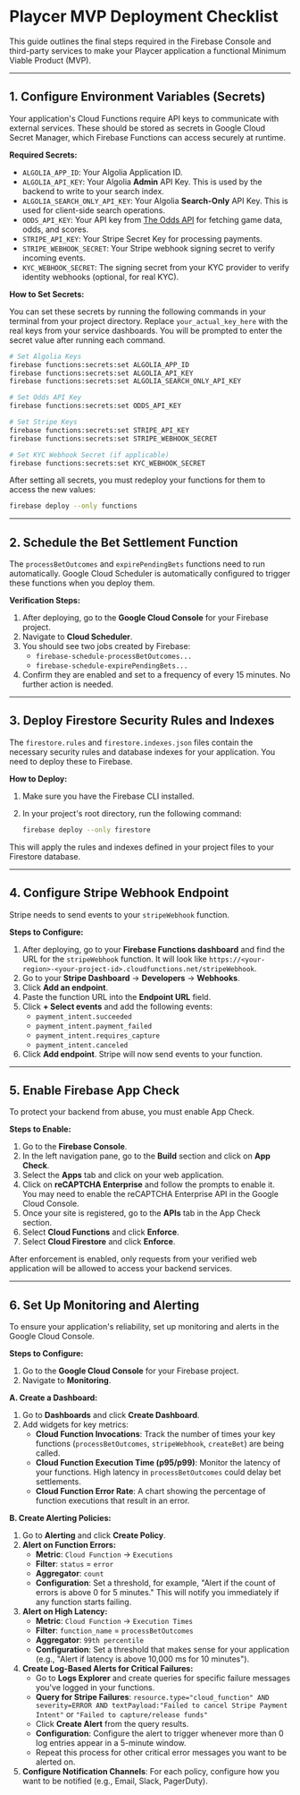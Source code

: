
# Playcer MVP Deployment Checklist

This guide outlines the final steps required in the Firebase Console and third-party services to make your Playcer application a functional Minimum Viable Product (MVP).

---

## 1. Configure Environment Variables (Secrets)

Your application's Cloud Functions require API keys to communicate with external services. These should be stored as secrets in Google Cloud Secret Manager, which Firebase Functions can access securely at runtime.

**Required Secrets:**

*   `ALGOLIA_APP_ID`: Your Algolia Application ID.
*   `ALGOLIA_API_KEY`: Your Algolia **Admin** API Key. This is used by the backend to write to your search index.
*   `ALGOLIA_SEARCH_ONLY_API_KEY`: Your Algolia **Search-Only** API Key. This is used for client-side search operations.
*   `ODDS_API_KEY`: Your API key from [The Odds API](https://the-odds-api.com/) for fetching game data, odds, and scores.
*   `STRIPE_API_KEY`: Your Stripe Secret Key for processing payments.
*   `STRIPE_WEBHOOK_SECRET`: Your Stripe webhook signing secret to verify incoming events.
*   `KYC_WEBHOOK_SECRET`: The signing secret from your KYC provider to verify identity webhooks (optional, for real KYC).

**How to Set Secrets:**

You can set these secrets by running the following commands in your terminal from your project directory. Replace `your_actual_key_here` with the real keys from your service dashboards. You will be prompted to enter the secret value after running each command.

```bash
# Set Algolia Keys
firebase functions:secrets:set ALGOLIA_APP_ID
firebase functions:secrets:set ALGOLIA_API_KEY
firebase functions:secrets:set ALGOLIA_SEARCH_ONLY_API_KEY

# Set Odds API Key
firebase functions:secrets:set ODDS_API_KEY

# Set Stripe Keys
firebase functions:secrets:set STRIPE_API_KEY
firebase functions:secrets:set STRIPE_WEBHOOK_SECRET

# Set KYC Webhook Secret (if applicable)
firebase functions:secrets:set KYC_WEBHOOK_SECRET
```

After setting all secrets, you must redeploy your functions for them to access the new values:

```bash
firebase deploy --only functions
```

---

## 2. Schedule the Bet Settlement Function

The `processBetOutcomes` and `expirePendingBets` functions need to run automatically. Google Cloud Scheduler is automatically configured to trigger these functions when you deploy them.

**Verification Steps:**

1.  After deploying, go to the **Google Cloud Console** for your Firebase project.
2.  Navigate to **Cloud Scheduler**.
3.  You should see two jobs created by Firebase:
    *   `firebase-schedule-processBetOutcomes...`
    *   `firebase-schedule-expirePendingBets...`
4.  Confirm they are enabled and set to a frequency of every 15 minutes. No further action is needed.

---

## 3. Deploy Firestore Security Rules and Indexes

The `firestore.rules` and `firestore.indexes.json` files contain the necessary security rules and database indexes for your application. You need to deploy these to Firebase.

**How to Deploy:**

1.  Make sure you have the Firebase CLI installed.
2.  In your project's root directory, run the following command:

    ```bash
    firebase deploy --only firestore
    ```

This will apply the rules and indexes defined in your project files to your Firestore database.

---

## 4. Configure Stripe Webhook Endpoint

Stripe needs to send events to your `stripeWebhook` function.

**Steps to Configure:**

1.  After deploying, go to your **Firebase Functions dashboard** and find the URL for the `stripeWebhook` function. It will look like `https://<your-region>-<your-project-id>.cloudfunctions.net/stripeWebhook`.
2.  Go to your **Stripe Dashboard** -> **Developers** -> **Webhooks**.
3.  Click **Add an endpoint**.
4.  Paste the function URL into the **Endpoint URL** field.
5.  Click **+ Select events** and add the following events:
    *   `payment_intent.succeeded`
    *   `payment_intent.payment_failed`
    *   `payment_intent.requires_capture`
    *   `payment_intent.canceled`
6.  Click **Add endpoint**. Stripe will now send events to your function.

---

## 5. Enable Firebase App Check

To protect your backend from abuse, you must enable App Check.

**Steps to Enable:**

1.  Go to the **Firebase Console**.
2.  In the left navigation pane, go to the **Build** section and click on **App Check**.
3.  Select the **Apps** tab and click on your web application.
4.  Click on **reCAPTCHA Enterprise** and follow the prompts to enable it. You may need to enable the reCAPTCHA Enterprise API in the Google Cloud Console.
5.  Once your site is registered, go to the **APIs** tab in the App Check section.
6.  Select **Cloud Functions** and click **Enforce**.
7.  Select **Cloud Firestore** and click **Enforce**.

After enforcement is enabled, only requests from your verified web application will be allowed to access your backend services.

---

## 6. Set Up Monitoring and Alerting

To ensure your application's reliability, set up monitoring and alerts in the Google Cloud Console.

**Steps to Configure:**

1.  Go to the **Google Cloud Console** for your Firebase project.
2.  Navigate to **Monitoring**.

**A. Create a Dashboard:**

1.  Go to **Dashboards** and click **Create Dashboard**.
2.  Add widgets for key metrics:
    *   **Cloud Function Invocations**: Track the number of times your key functions (`processBetOutcomes`, `stripeWebhook`, `createBet`) are being called.
    *   **Cloud Function Execution Time (p95/p99)**: Monitor the latency of your functions. High latency in `processBetOutcomes` could delay bet settlements.
    *   **Cloud Function Error Rate**: A chart showing the percentage of function executions that result in an error.

**B. Create Alerting Policies:**

1.  Go to **Alerting** and click **Create Policy**.
2.  **Alert on Function Errors:**
    *   **Metric**: `Cloud Function` -> `Executions`
    *   **Filter**: `status` = `error`
    *   **Aggregator**: `count`
    *   **Configuration**: Set a threshold, for example, "Alert if the count of errors is above 0 for 5 minutes." This will notify you immediately if any function starts failing.
3.  **Alert on High Latency:**
    *   **Metric**: `Cloud Function` -> `Execution Times`
    *   **Filter**: `function_name` = `processBetOutcomes`
    *   **Aggregator**: `99th percentile`
    *   **Configuration**: Set a threshold that makes sense for your application (e.g., "Alert if latency is above 10,000 ms for 10 minutes").
4.  **Create Log-Based Alerts for Critical Failures:**
    *   Go to **Logs Explorer** and create queries for specific failure messages you've logged in your functions.
    *   **Query for Stripe Failures**: `resource.type="cloud_function" AND severity=ERROR AND textPayload:"Failed to cancel Stripe Payment Intent"` or `"Failed to capture/release funds"`
    *   Click **Create Alert** from the query results.
    *   **Configuration**: Configure the alert to trigger whenever more than 0 log entries appear in a 5-minute window.
    *   Repeat this process for other critical error messages you want to be alerted on.
5.  **Configure Notification Channels**: For each policy, configure how you want to be notified (e.g., Email, Slack, PagerDuty).
